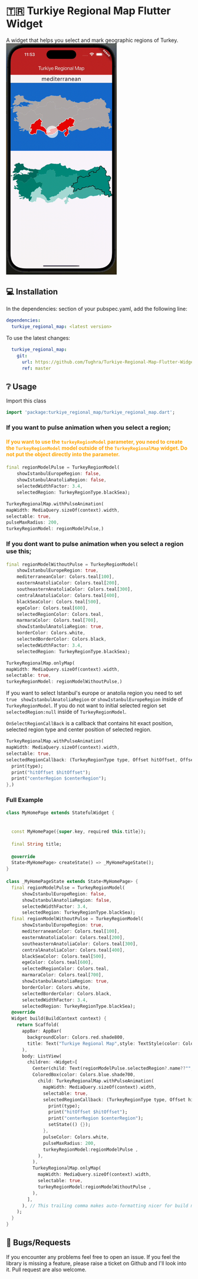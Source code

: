 <!--
This README describes the package. If you publish this package to pub.dev,
this README's contents appear on the landing page for your package.

For information about how to write a good package README, see the guide for
[writing package pages](https://dart.dev/tools/pub/writing-package-pages).

For general information about developing packages, see the Dart guide for
[creating packages](https://dart.dev/guides/libraries/create-packages)
and the Flutter guide for
[developing packages and plugins](https://flutter.dev/to/develop-packages).
-->
# 🇹🇷 Turkiye Regional Map Flutter Widget

A widget that helps you select and mark geographic regions of Turkey.
<img src="https://github.com/Tughra/Turkiye-Regional-Map-Flutter-Widget/raw/master/screenshots/map_gif.gif" width="300"/>


## 💻 Installation

In the dependencies: section of your pubspec.yaml, add the following line:

```yaml
dependencies:
  turkiye_regional_map: <latest version>
```
To use the latest changes:

```yaml
  turkiye_regional_map:
    git:
      url: https://github.com/Tughra/Turkiye-Regional-Map-Flutter-Widget.git
      ref: master
```

## ❔ Usage

Import this class

```dart
import 'package:turkiye_regional_map/turkiye_regional_map.dart';
```

### If you want to pulse animation when you select a region;
#### <font color="orange"> If you want to use the ```turkeyRegionModel``` parameter, you need to create the ```TurkeyRegionModel``` model outside of the ```TurkeyRegionalMap``` widget. Do not put the object directly into the parameter. </font>
```dart
final regionModelPulse = TurkeyRegionModel(
    showIstanbulEuropeRegion: false,
    showIstanbulAnatoliaRegion: false,
    selectedWidthFactor: 3.4,
    selectedRegion: TurkeyRegionType.blackSea);
 ```    
```dart
TurkeyRegionalMap.withPulseAnimation(
mapWidth: MediaQuery.sizeOf(context).width,
selectable: true,
pulseMaxRadius: 200,
turkeyRegionModel: regionModelPulse,)
 ```
### If you dont want to pulse animation when you select a region use this;

```dart
final regionModelWithoutPulse = TurkeyRegionModel(
    showIstanbulEuropeRegion: true,
    mediterraneanColor: Colors.teal[100],
    easternAnatoliaColor: Colors.teal[200],
    southeasternAnatoliaColor: Colors.teal[300],
    centralAnatoliaColor: Colors.teal[400],
    blackSeaColor: Colors.teal[500],
    egeColor: Colors.teal[600],
    selectedRegionColor: Colors.teal,
    marmaraColor: Colors.teal[700],
    showIstanbulAnatoliaRegion: true,
    borderColor: Colors.white,
    selectedBorderColor: Colors.black,
    selectedWidthFactor: 3.4,
    selectedRegion: TurkeyRegionType.blackSea);
 ```   
```dart
TurkeyRegionalMap.onlyMap(
mapWidth: MediaQuery.sizeOf(context).width,
selectable: true,
turkeyRegionModel: regionModelWithoutPulse,)
 ``` 
If you want to select Istanbul's europe or anatolia region you need to set ```true ``` ```showIstanbulAnatoliaRegion``` or ```showIstanbulEuropeRegion``` inside of ```TurkeyRegionModel```.
If you do not want to initial selected region set ```selectedRegion:null``` inside of ```TurkeyRegionModel```.

```OnSelectRegionCallBack``` is a callback that contains hit exact position, selected region type and center position of selected region. 
```dart
TurkeyRegionalMap.withPulseAnimation(
mapWidth: MediaQuery.sizeOf(context).width,
selectable: true,
selectedRegionCallback: (TurkeyRegionType type, Offset hitOffset, Offset centerRegion) {
  print(type);
  print("hitOffset $hitOffset");
  print("centerRegion $centerRegion");
},)
```  
### Full Example
``` dart
class MyHomePage extends StatefulWidget {


  const MyHomePage({super.key, required this.title});

  final String title;

  @override
  State<MyHomePage> createState() => _MyHomePageState();
}

class _MyHomePageState extends State<MyHomePage> {
  final regionModelPulse = TurkeyRegionModel(
      showIstanbulEuropeRegion: false,
      showIstanbulAnatoliaRegion: false,
      selectedWidthFactor: 3.4,
      selectedRegion: TurkeyRegionType.blackSea);
  final regionModelWithoutPulse = TurkeyRegionModel(
      showIstanbulEuropeRegion: true,
      mediterraneanColor: Colors.teal[100],
      easternAnatoliaColor: Colors.teal[200],
      southeasternAnatoliaColor: Colors.teal[300],
      centralAnatoliaColor: Colors.teal[400],
      blackSeaColor: Colors.teal[500],
      egeColor: Colors.teal[600],
      selectedRegionColor: Colors.teal,
      marmaraColor: Colors.teal[700],
      showIstanbulAnatoliaRegion: true,
      borderColor: Colors.white,
      selectedBorderColor: Colors.black,
      selectedWidthFactor: 3.4,
      selectedRegion: TurkeyRegionType.blackSea);
  @override
  Widget build(BuildContext context) {
    return Scaffold(
      appBar: AppBar(
        backgroundColor: Colors.red.shade800,
        title: Text("Turkiye Regional Map",style: TextStyle(color: Colors.white),),
      ),
      body: ListView(
        children: <Widget>[
          Center(child: Text(regionModelPulse.selectedRegion?.name??"",style: TextStyle(fontSize: 24),)),
          ColoredBox(color: Colors.blue.shade700,
            child: TurkeyRegionalMap.withPulseAnimation(
              mapWidth: MediaQuery.sizeOf(context).width,
              selectable: true,
              selectedRegionCallback: (TurkeyRegionType type, Offset hitOffset, Offset centerRegion) {
                print(type);
                print("hitOffset $hitOffset");
                print("centerRegion $centerRegion");
                setState(() {});
              },
              pulseColor: Colors.white,
              pulseMaxRadius: 200,
              turkeyRegionModel:regionModelPulse ,
            ),
          ),
          TurkeyRegionalMap.onlyMap(
            mapWidth: MediaQuery.sizeOf(context).width,
            selectable: true,
            turkeyRegionModel:regionModelWithoutPulse ,
          ),
        ],
      ), // This trailing comma makes auto-formatting nicer for build methods.
    );
  }
}
``` 
## 🐛 Bugs/Requests

If you encounter any problems feel free to open an issue. If you feel the library is
missing a feature, please raise a ticket on Github and I'll look into it.
Pull request are also welcome.
